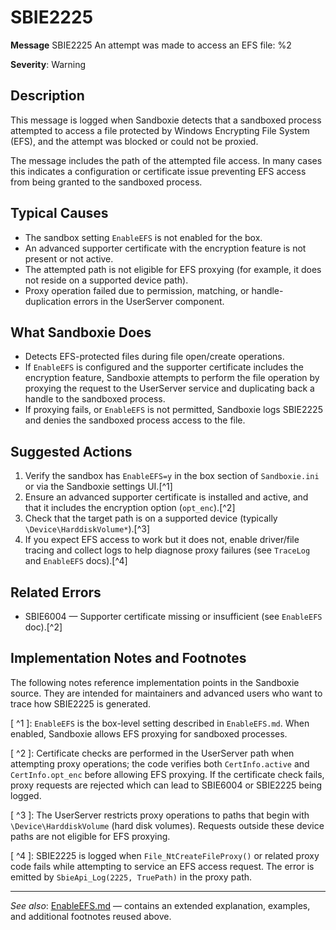 # SBIE2225

**Message** SBIE2225 An attempt was made to access an EFS file: %2

**Severity**: Warning

## Description

This message is logged when Sandboxie detects that a sandboxed process attempted to access a file protected by Windows Encrypting File System (EFS), and the attempt was blocked or could not be proxied.

The message includes the path of the attempted file access. In many cases this indicates a configuration or certificate issue preventing EFS access from being granted to the sandboxed process.

## Typical Causes

- The sandbox setting `EnableEFS` is not enabled for the box.
- An advanced supporter certificate with the encryption feature is not present or not active.
- The attempted path is not eligible for EFS proxying (for example, it does not reside on a supported device path).
- Proxy operation failed due to permission, matching, or handle-duplication errors in the UserServer component.

## What Sandboxie Does

- Detects EFS-protected files during file open/create operations.
- If `EnableEFS` is configured and the supporter certificate includes the encryption feature, Sandboxie attempts to perform the file operation by proxying the request to the UserServer service and duplicating back a handle to the sandboxed process.
- If proxying fails, or `EnableEFS` is not permitted, Sandboxie logs SBIE2225 and denies the sandboxed process access to the file.

## Suggested Actions

1. Verify the sandbox has `EnableEFS=y` in the box section of `Sandboxie.ini` or via the Sandboxie settings UI.[^1]
2. Ensure an advanced supporter certificate is installed and active, and that it includes the encryption option (`opt_enc`).[^2]
3. Check that the target path is on a supported device (typically `\Device\HarddiskVolume*`).[^3]
4. If you expect EFS access to work but it does not, enable driver/file tracing and collect logs to help diagnose proxy failures (see `TraceLog` and `EnableEFS` docs).[^4]

## Related Errors

- SBIE6004 — Supporter certificate missing or insufficient (see `EnableEFS` doc).[^2]

## Implementation Notes and Footnotes

The following notes reference implementation points in the Sandboxie source. They are intended for maintainers and advanced users who want to trace how SBIE2225 is generated.

[ ^1 ]: `EnableEFS` is the box-level setting described in `EnableEFS.md`. When enabled, Sandboxie allows EFS proxying for sandboxed processes.

[ ^2 ]: Certificate checks are performed in the UserServer path when attempting proxy operations; the code verifies both `CertInfo.active` and `CertInfo.opt_enc` before allowing EFS proxying. If the certificate check fails, proxy requests are rejected which can lead to SBIE6004 or SBIE2225 being logged.

[ ^3 ]: The UserServer restricts proxy operations to paths that begin with `\Device\HarddiskVolume` (hard disk volumes). Requests outside these device paths are not eligible for EFS proxying.

[ ^4 ]: SBIE2225 is logged when `File_NtCreateFileProxy()` or related proxy code fails while attempting to service an EFS access request. The error is emitted by `SbieApi_Log(2225, TruePath)` in the proxy path.

---

_See also_: [EnableEFS.md](EnableEFS.md) — contains an extended explanation, examples, and additional footnotes reused above.

